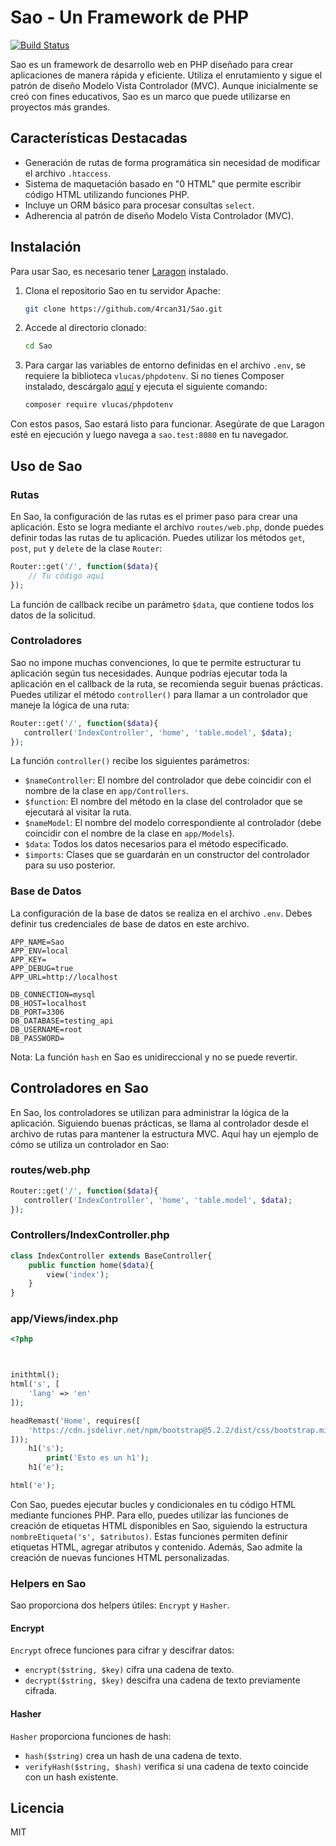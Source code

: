 # Sao - Un Framework de PHP

[![Build Status](https://travis-ci.org/joemccann/dillinger.svg?branch=master)](https://github.com/4rcan31/Sao)

Sao es un framework de desarrollo web en PHP diseñado para crear aplicaciones de manera rápida y eficiente. Utiliza el enrutamiento y sigue el patrón de diseño Modelo Vista Controlador (MVC). Aunque inicialmente se creó con fines educativos, Sao es un marco que puede utilizarse en proyectos más grandes.

## Características Destacadas

- Generación de rutas de forma programática sin necesidad de modificar el archivo `.htaccess`.
- Sistema de maquetación basado en "0 HTML" que permite escribir código HTML utilizando funciones PHP.
- Incluye un ORM básico para procesar consultas `select`.
- Adherencia al patrón de diseño Modelo Vista Controlador (MVC).

## Instalación

Para usar Sao, es necesario tener [Laragon](https://laragon.org/download.html) instalado.

1. Clona el repositorio Sao en tu servidor Apache:
   ```sh
   git clone https://github.com/4rcan31/Sao.git
   ```

2. Accede al directorio clonado:
   ```sh
   cd Sao
   ```

3. Para cargar las variables de entorno definidas en el archivo `.env`, se requiere la biblioteca `vlucas/phpdotenv`. Si no tienes Composer instalado, descárgalo [aquí](https://getcomposer.org/download) y ejecuta el siguiente comando:
   ```sh
   composer require vlucas/phpdotenv
   ```

Con estos pasos, Sao estará listo para funcionar. Asegúrate de que Laragon esté en ejecución y luego navega a `sao.test:8080` en tu navegador.

## Uso de Sao

### Rutas

En Sao, la configuración de las rutas es el primer paso para crear una aplicación. Esto se logra mediante el archivo `routes/web.php`, donde puedes definir todas las rutas de tu aplicación. Puedes utilizar los métodos `get`, `post`, `put` y `delete` de la clase `Router`:

```php
Router::get('/', function($data){
    // Tu código aquí
});
```

La función de callback recibe un parámetro `$data`, que contiene todos los datos de la solicitud.

### Controladores

Sao no impone muchas convenciones, lo que te permite estructurar tu aplicación según tus necesidades. Aunque podrías ejecutar toda la aplicación en el callback de la ruta, se recomienda seguir buenas prácticas. Puedes utilizar el método `controller()` para llamar a un controlador que maneje la lógica de una ruta:

```php
Router::get('/', function($data){ 
   controller('IndexController', 'home', 'table.model', $data);
});
```

La función `controller()` recibe los siguientes parámetros:

- `$nameController`: El nombre del controlador que debe coincidir con el nombre de la clase en `app/Controllers`.
- `$function`: El nombre del método en la clase del controlador que se ejecutará al visitar la ruta.
- `$nameModel`: El nombre del modelo correspondiente al controlador (debe coincidir con el nombre de la clase en `app/Models`).
- `$data`: Todos los datos necesarios para el método especificado.
- `$imports`: Clases que se guardarán en un constructor del controlador para su uso posterior.

### Base de Datos

La configuración de la base de datos se realiza en el archivo `.env`. Debes definir tus credenciales de base de datos en este archivo.

```env
APP_NAME=Sao
APP_ENV=local
APP_KEY=
APP_DEBUG=true
APP_URL=http://localhost

DB_CONNECTION=mysql
DB_HOST=localhost
DB_PORT=3306
DB_DATABASE=testing_api
DB_USERNAME=root
DB_PASSWORD=
```

Nota: La función `hash` en Sao es unidireccional y no se puede revertir.

## Controladores en Sao

En Sao, los controladores se utilizan para administrar la lógica de la aplicación. Siguiendo buenas prácticas, se llama al controlador desde el archivo de rutas para mantener la estructura MVC. Aquí hay un ejemplo de cómo se utiliza un controlador en Sao:

### routes/web.php

```php
Router::get('/', function($data){ 
   controller('IndexController', 'home', 'table.model', $data);
});
```

### Controllers/IndexController.php

```php
class IndexController extends BaseController{
    public function home($data){
        view('index');
    }
}
```

### app/Views/index.php

```php
<?php



inithtml();
html('s', [
    'lang' => 'en'
]);

headRemast('Home', requires([
    'https://cdn.jsdelivr.net/npm/bootstrap@5.2.2/dist/css/bootstrap.min.css'
]));
    h1('s'); 
        print('Esto es un h1');
    h1('e');

html('e');
```

Con Sao, puedes ejecutar bucles y condicionales en tu código HTML mediante funciones PHP. Para ello, puedes utilizar las funciones de creación de etiquetas HTML disponibles en Sao, siguiendo la estructura `nombreEtiqueta('s', $atributos)`. Estas funciones permiten definir etiquetas HTML, agregar atributos y contenido. Además, Sao admite la creación de nuevas funciones HTML personalizadas.

### Helpers en Sao

Sao proporciona dos helpers útiles: `Encrypt` y `Hasher`.

#### Encrypt

`Encrypt` ofrece funciones para cifrar y descifrar datos:

- `encrypt($string, $key)` cifra una cadena de texto.
- `decrypt($string, $key)` descifra una cadena de texto previamente cifrada.

#### Hasher

`Hasher` proporciona funciones de hash:

- `hash($string)` crea un hash de una cadena de texto.
- `verifyHash($string, $hash)` verifica si una cadena de texto coincide con un hash existente.

## Licencia

MIT